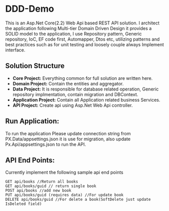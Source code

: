 # DDD-Demo

This is an Asp.Net Core(2.2) Web Api based REST API solution. I architect the application following Multi-tier Domain Driven Design it provides a SOLID model to the application, I use Repository pattern, Generic repository, IoC, 
EF code first, Automapper, Dtos etc, utilizing patterns and best practices such as for unit testing and loosely couple always 
Implement interface.

## Solution Structure

- **Core Project:** Everything common for full solution are written here. 
- **Domain Project:** Contain the entities and aggregator.
- **Data Project:** It is responsible for database related operation, Generic repository implmentation, contain migration and DBContext.
- **Application Project:** Contain all Application related business Services.
- **API Project:** Create api using Asp.Net Web Api controller.

## Run Application:
To run the application Please update connection string from PX.Data/appsettings.json it is use for migration, also update 
Px.Api/appsettings.json to run the API.

## API End Points:

Currently implement the following sample api end points

```
GET api/books //Return all books
GET api/books/guid // return single book
POST api/books //add new book
PUT api/books/guid (requires data) //For update book
DELETE api/books/guid //For delete a book(SoftDelete just update IsDeleted field)
```

